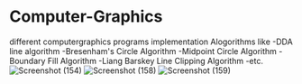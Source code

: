 # Computer-Graphics
different computergraphics programs implementation 
Alogorithms like  -DDA line algorithm
                  -Bresenham's Circle Algorithm
                  -Midpoint Circle Algorithm
                  -Boundary Fill Algorithm
                  -Liang Barskey Line Clipping Algorithm
                  -etc.
![Screenshot (154)](https://user-images.githubusercontent.com/62588358/145666905-65071bc0-3302-46d8-9457-549602ccb3fb.png)
![Screenshot (158)](https://user-images.githubusercontent.com/62588358/145666910-f999fc10-d726-46b9-8351-37e5cee12b9d.png)
![Screenshot (159)](https://user-images.githubusercontent.com/62588358/145666913-57faf811-8b78-4d0f-bcff-7e5952688069.png)
